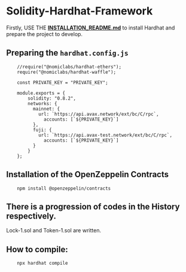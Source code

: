 #  Solidity-Hardhat-Framework 

Firstly, USE THE **[INSTALLATION_README.md](./INSTALLATION_README.md)** to install Hardhat and prepare the project to develop.

<!-- Firstly, USE THE **[INSTALLATION_README.md](https://github.com/akcaHalit/Solidity-HardhatFramework/blob/main/INSTALLATION_README.md)** to install Hardhat and prepare the project to develop.-->


## Preparing the `hardhat.config.js`
```
    //require("@nomiclabs/hardhat-ethers");
    require("@nomiclabs/hardhat-waffle");

    const PRIVATE_KEY = "PRIVATE_KEY";

    module.exports = {
        solidity: "0.8.2",
        networks: {
          mainnet: {
            url: `https://api.avax.network/ext/bc/C/rpc`,
              accounts: [`${PRIVATE_KEY}`]
          },
          fuji: {
            url: `https://api.avax-test.network/ext/bc/C/rpc`,
              accounts: [`${PRIVATE_KEY}`]
          }
        }
    };
```

## Installation of the OpenZeppelin Contracts
```
    npm install @openzeppelin/contracts
```

## There is a progression of codes in the History respectively.
Lock-1.sol and Token-1.sol are written.

## How to compile:
```
    npx hardhat compile
```



    
